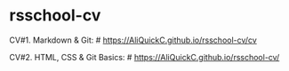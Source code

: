 # rsschool-cv

CV#1. Markdown & Git: # https://AliQuickC.github.io/rsschool-cv/cv

CV#2. HTML, CSS & Git Basics: # https://AliQuickC.github.io/rsschool-cv/
